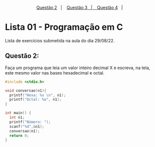 <p align="center">
  <a href="#-Questão 2">Questão 2</a>&nbsp;&nbsp;&nbsp;|&nbsp;&nbsp;&nbsp;
  <a href="#-">Questão 3<Questão 3/a>&nbsp;&nbsp;&nbsp;|&nbsp;&nbsp;&nbsp;
  <a href="#-Questão 4">Questão 4</a>&nbsp;&nbsp;&nbsp;|&nbsp;&nbsp;&nbsp;
</p>

# Lista 01 - Programação em C
Lista de exercícios submetida na aula do dia 29/08/22.

## Questão 2:
Faça um programa que leia um valor inteiro decimal X e escreva, na tela, este mesmo valor nas bases
hexadecimal e octal.

``` c
#include <stdio.h>

void conversao(n1){
  printf("Hexa: %x \n", n1);
  printf("Octal: %o", n1);
}

int main() {
  int n1;
  printf("Número: ");
  scanf("%d",&n1);
  conversao(n1);
  return 0;
}
```
